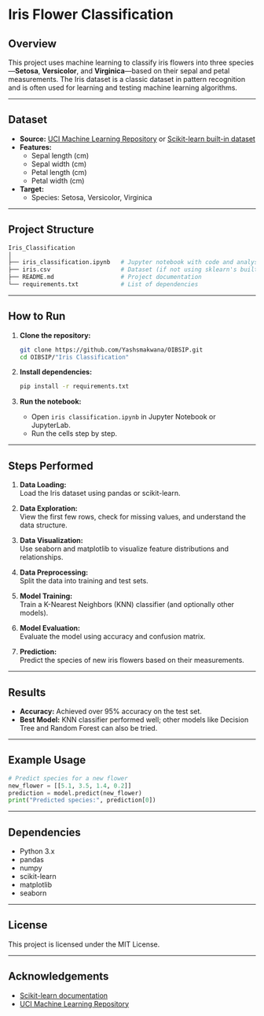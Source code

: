 
# Iris Flower Classification

## Overview

This project uses machine learning to classify iris flowers into three species—**Setosa**, **Versicolor**, and **Virginica**—based on their sepal and petal measurements. The Iris dataset is a classic dataset in pattern recognition and is often used for learning and testing machine learning algorithms.

---

## Dataset

- **Source:** [UCI Machine Learning Repository](https://archive.ics.uci.edu/ml/datasets/iris) or [Scikit-learn built-in dataset](https://scikit-learn.org/stable/auto_examples/datasets/plot_iris_dataset.html)
- **Features:**
  - Sepal length (cm)
  - Sepal width (cm)
  - Petal length (cm)
  - Petal width (cm)
- **Target:**
  - Species: Setosa, Versicolor, Virginica

---

## Project Structure

```python
Iris_Classification
│
├── iris_classification.ipynb   # Jupyter notebook with code and analysis
├── iris.csv                    # Dataset (if not using sklearn's built-in)
├── README.md                   # Project documentation
└── requirements.txt            # List of dependencies
```

---

## How to Run

1. **Clone the repository:**
   ```bash
   git clone https://github.com/Yashsmakwana/OIBSIP.git
   cd OIBSIP/"Iris Classification"
   ```

2. **Install dependencies:**
   ```bash
   pip install -r requirements.txt
   ```

3. **Run the notebook:**
   - Open `iris classification.ipynb` in Jupyter Notebook or JupyterLab.
   - Run the cells step by step.

---

## Steps Performed

1. **Data Loading:**  
   Load the Iris dataset using pandas or scikit-learn.

2. **Data Exploration:**  
   View the first few rows, check for missing values, and understand the data structure.

3. **Data Visualization:**  
   Use seaborn and matplotlib to visualize feature distributions and relationships.

4. **Data Preprocessing:**  
   Split the data into training and test sets.

5. **Model Training:**  
   Train a K-Nearest Neighbors (KNN) classifier (and optionally other models).

6. **Model Evaluation:**  
   Evaluate the model using accuracy and confusion matrix.

7. **Prediction:**  
   Predict the species of new iris flowers based on their measurements.

---

## Results

- **Accuracy:** Achieved over 95% accuracy on the test set.
- **Best Model:** KNN classifier performed well; other models like Decision Tree and Random Forest can also be tried.

---

## Example Usage

```python
# Predict species for a new flower
new_flower = [[5.1, 3.5, 1.4, 0.2]]
prediction = model.predict(new_flower)
print("Predicted species:", prediction[0])
```

---

## Dependencies

- Python 3.x
- pandas
- numpy
- scikit-learn
- matplotlib
- seaborn

---

## License

This project is licensed under the MIT License.

---

## Acknowledgements

- [Scikit-learn documentation](https://scikit-learn.org/)
- [UCI Machine Learning Repository](https://archive.ics.uci.edu/ml/datasets/iris)
